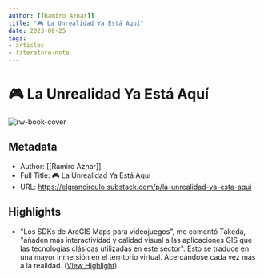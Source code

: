 ```yaml
---
author: [[Ramiro Aznar]]
title: "🎮 La Unrealidad Ya Está Aquí"
date: 2023-08-25
tags: 
- articles
- literature-note
---
```

# 🎮 La Unrealidad Ya Está Aquí

![rw-book-cover](https://substackcdn.com/image/fetch/f_auto,q_auto:good,fl_progressive:steep/https%3A%2F%2Fsubstack-post-media.s3.amazonaws.com%2Fpublic%2Fimages%2F148d5dcf-9a5e-4be4-ae96-e998a4d1019d_640x400.png)

## Metadata
- Author: [[Ramiro Aznar]]
- Full Title: 🎮 La Unrealidad Ya Está Aquí
- URL: https://elgrancirculo.substack.com/p/la-unrealidad-ya-esta-aqui

## Highlights
- "Los SDKs de ArcGIS Maps para videojuegos", me comentó Takeda, "añaden más interactividad y calidad visual a las aplicaciones GIS que las tecnologías clásicas utilizadas en este sector". Esto se traduce en una mayor inmersión en el territorio virtual. Acercándose cada vez más a la realidad. ([View Highlight](https://read.readwise.io/read/01gwmw5m1y4yy8kc8q8tfqsy74))
